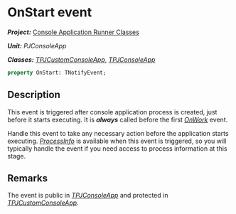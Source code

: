 # OnStart event

***Project:*** [Console Application Runner Classes](../API.md)

***Unit:*** _PJConsoleApp_

***Classes:*** [_TPJCustomConsoleApp_](./TPJCustomConsoleApp.md), [_TPJConsoleApp_](./TPJConsoleApp.md)

```pascal
property OnStart: TNotifyEvent;
```

## Description

This event is triggered after console application process is created, just before it starts executing. It is ***always*** called before the first [_OnWork_](./TPJCustomConsoleApp-OnWork.md) event.

Handle this event to take any necessary action before the application starts executing. [_ProcessInfo_](./TPJCustomConsoleApp-ProcessInfo.md) is available when this event is triggered, so you will typically handle the event if you need access to process information at this stage.

## Remarks

The event is public in [_TPJConsoleApp_](./TPJConsoleApp.md) and protected in [_TPJCustomConsoleApp_](./TPJCustomConsoleApp.md).
